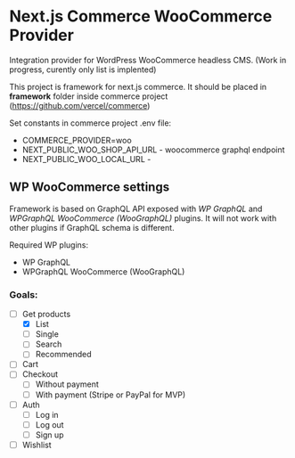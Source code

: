 # Next.js Commerce WooCommerce Provider

Integration provider for WordPress WooCommerce headless CMS. (Work in progress, curently only list is implented)

This project is framework for next.js commerce. It should be placed in **framework** folder inside commerce project (https://github.com/vercel/commerce)

Set constants in commerce project .env file:
* COMMERCE_PROVIDER=woo
* NEXT_PUBLIC_WOO_SHOP_API_URL - woocommerce graphql endpoint
* NEXT_PUBLIC_WOO_LOCAL_URL - 

## WP WooCommerce settings
Framework is based on GraphQL API exposed with *WP GraphQL* and *WPGraphQL WooCommerce (WooGraphQL)* plugins. It will not work with other plugins if GraphQL schema is different. 

Required WP plugins:
* WP GraphQL
* WPGraphQL WooCommerce (WooGraphQL)


### Goals:
- [ ] Get products
  - [x] List
  - [ ] Single
  - [ ] Search
  - [ ] Recommended
- [ ] Cart
- [ ] Checkout
  - [ ] Without payment
  - [ ] With payment (Stripe or PayPal for MVP)
- [ ] Auth
  - [ ] Log in
  - [ ] Log out
  - [ ] Sign up
- [ ] Wishlist
